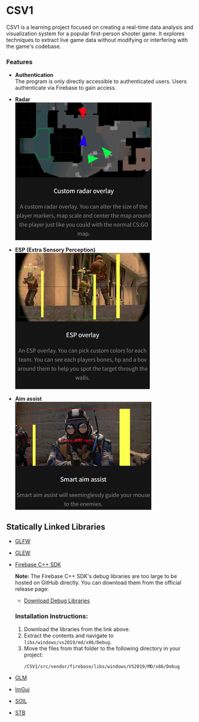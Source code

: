 # CSV1

CSV1 is a learning project focused on creating a real-time data analysis and visualization system for a popular first-person shooter game. It explores techniques to extract live game data without modifying or interfering with the game's codebase.

### Features

- **Authentication**  
  The program is only directly accessible to authenticated users. Users authenticate via Firebase to gain access.

- **Radar**  
  ![](images/radar.png)

- **ESP (Extra Sensory Perception)**  
  ![](images/esp.png)

- **Aim assist**  
  ![](images/aim_assist.png)

## Statically Linked Libraries
- [GLFW](https://github.com/glfw/glfw)
- [GLEW](https://github.com/nigels-com/glew)
- [Firebase C++ SDK](https://github.com/firebase/firebase-cpp-sdk)

  **Note:** The Firebase C++ SDK's debug libraries are too large to be hosted on GitHub directly. You can download them from the official release page:

  - [Download Debug Libraries](https://github.com/firebase/firebase-cpp-sdk/releases/tag/v11.8.0)

  ### Installation Instructions:
  1. Download the libraries from the link above.
  2. Extract the contents and navigate to `libs/windows/vs2019/md/x86/Debug`.
  3. Move the files from that folder to the following directory in your project:
     ```
     /CSV1/src/vendor/firebase/libs/windows/VS2019/MD/x86/Debug
     ```

- [GLM](https://github.com/g-truc/glm)
- [ImGui](https://github.com/ocornut/imgui)
- [SOIL](https://github.com/littlstar/soil)
- [STB](https://github.com/nothings/stb)
